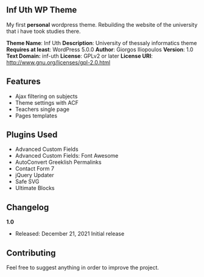 ## Inf Uth WP Theme
My first **personal** wordpress theme. 
Rebuilding the website of the university that i have took studies there.

**Theme Name**: Inf Uth
**Description**: University of thessaly informatics theme
**Requires at least**: WordPress 5.0.0
**Author**: Giorgos Iliopoulos
**Version**: 1.0
**Text Domain:** inf-uth
**License**: GPLv2 or later
**License URI**: http://www.gnu.org/licenses/gpl-2.0.html

## Features

 - Ajax filtering on subjects
 - Theme settings with ACF
 - Teachers single page
 - Pages templates

## Plugins Used

 - Advanced Custom Fields
 - Advanced Custom Fields: Font Awesome
 - AutoConvert Greeklish Permalinks
 - Contact Form 7
 - jQuery Updater
 - Safe SVG
 - Ultimate Blocks 


## Changelog
**1.0**
-   Released: December 21, 2021
Initial release

## Contributing
Feel free to suggest anything in order to improve the project.
